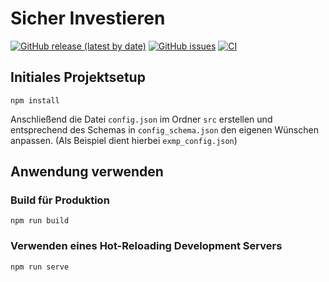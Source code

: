 # Sicher Investieren
[![GitHub release (latest by date)](https://img.shields.io/github/v/release/educorvi/edi_sicherinvestieren)](https://github.com/educorvi/edi_sicherinvestieren/releases/latest)
[![GitHub issues](https://img.shields.io/github/issues/educorvi/edi_sicherinvestieren)](https://github.com/educorvi/edi_sicherinvestieren/issues)
[![CI](https://github.com/educorvi/edi_sicherinvestieren/actions/workflows/ci.yml/badge.svg)](https://github.com/educorvi/edi_sicherinvestieren/actions/workflows/ci.yml)
## Initiales Projektsetup
``
npm install
``

Anschließend die Datei `` config.json `` im Ordner `` src `` erstellen und entsprechend des Schemas in `` config_schema.json `` den eigenen Wünschen anpassen. (Als Beispiel dient hierbei `` exmp_config.json ``) 

## Anwendung verwenden

### Build für Produktion
``
npm run build
``
### Verwenden eines Hot-Reloading Development Servers
``
npm run serve
``
